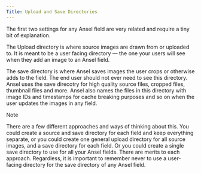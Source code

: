 ```yaml
---
Title: Upload and Save Directories
---
```


The first two settings for any Ansel field are very related and require a tiny bit of explanation.

The Upload directory is where source images are drawn from or uploaded to. It is meant to be a user facing directory — the one your users will see when they add an image to an Ansel field.

The save directory is where Ansel saves images the user crops or otherwise adds to the field. The end user should not ever need to see this directory. Ansel uses the save direcotry for high quality source files, cropped files, thumbnail files and more. Ansel also names the files in this directory with image IDs and timestamps for cache breaking purposes and so on when the user updates the images in any field.

<div class="content-blocks__note">
	<div class="content-blocks__note-title">Note</div>
	<p>There are a few different approaches and ways of thinking about this. You could create a source and save directory for each field and keep everything separate, or you could create one general upload directory for all source images, and a save directory for each field. Or you could create a single save directory to use for all your Ansel fields. There are merits to each approach. Regardless, it is important to remember never to use a user-facing directory for the save directory of any Ansel field.</p>
</div>
